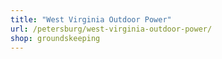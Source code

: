 ```yaml
---
title: "West Virginia Outdoor Power"
url: /petersburg/west-virginia-outdoor-power/
shop: groundskeeping
---
```

